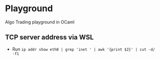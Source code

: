 # Playground
Algo Trading playground in OCaml

## TCP server address via WSL 

- Run `ip addr show eth0 | grep 'inet ' | awk '{print $2}' | cut -d/ -f1`
